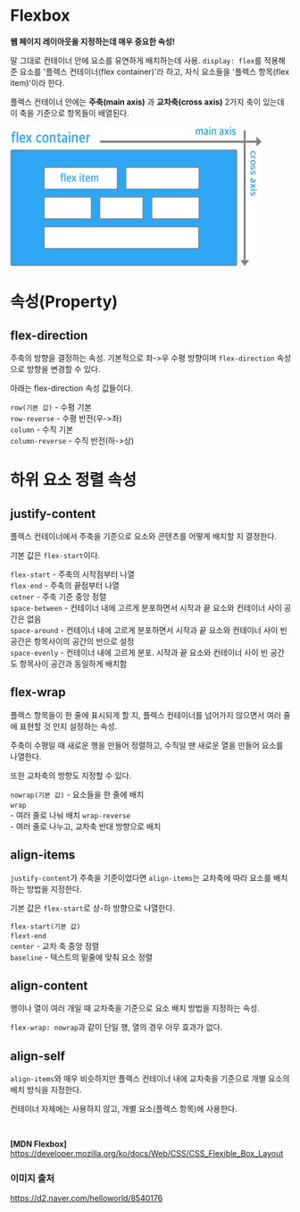# Flexbox

**웹 페이지 레이아웃을 지정하는데 매우 중요한 속성!**

말 그대로 컨테이너 안에 요소를 유연하게 배치하는데 사용. `display: flex`를 적용해준 요소를 '플렉스 컨테이너(flex container)'라 하고, 자식 요소들을 '플렉스 항목(flex item)'이라 한다. 

플렉스 컨테이너 안에는 **주축(main axis)** 과 **교차축(cross axis)** 2가지 축이 있는데 이 축을 기준으로 항목들이 배열된다.


<img src="https://github.com/Iam-Sunghyun/TIL/blob/main/CSS/img/flex-box.png" width="450" height="250"> 

# 속성(Property)

## flex-direction

주축의 방향을 결정하는 속성. 기본적으로 좌->우 수평 방향이며 `flex-direction` 속성으로 방향을 변경할 수 있다. 

아래는 flex-direction 속성 값들이다.

`row(기본 값)` - 수평 기본 <br>
`row-reverse` - 수평 반전(우->좌) <br>
`column` - 수직 기본<br>
`column-reverse` - 수직 반전(하->상)<br>


# 하위 요소 정렬 속성

## justify-content

플렉스 컨테이너에서 주축을 기준으로 요소와 콘텐츠를 어떻게 배치할 지 결정한다. 

기본 값은 `flex-start`이다.

`flex-start` - 주축의 시작점부터 나열 <br>
`flex-end` - 주축의 끝점부터 나열<br>
`cetner` - 주축 기준 중앙 정렬<br>
`space-between` - 컨테이너 내에 고르게 분포하면서 시작과 끝 요소와 컨테이너 사이 공간은 없음<br>
`space-around` - 컨테이너 내에 고르게 분포하면서 시작과 끝 요소와 컨테이너 사이 빈 공간은 항목사이의 공간의 반으로 설정 <br>
`space-evenly` - 컨테이너 내에 고르게 분포. 시작과 끝 요소와 컨테이너 사이 빈 공간도 항목사이 공간과 동일하게 배치함 <br>


## flex-wrap

플렉스 항목들이 한 줄에 표시되게 할 지, 플렉스 컨테이너를 넘어가지 않으면서 여러 줄에 표현할 것 인지 설정하는 속성. 

주축이 수평일 때 새로운 행을 만들어 정렬하고, 수직일 땐 새로운 열을 만들어 요소를 나열한다.

또한 교차축의 방향도 지정할 수 있다.


`nowrap(기본 값)` - 요소들을 한 줄에 배치 <br>
`wrap` <br> - 여러 줄로 나눠 배치
`wrap-reverse` <br> - 여러 줄로 나누고, 교차축 반대 방향으로 배치


## align-items 

`justify-content`가 주축을 기준이었다면 `align-items`는 교차축에 따라 요소를 배치하는 방법을 지정한다. 

기본 값은 `flex-start`로 상-하 방향으로 나열한다.

`flex-start(기본 값)` <br>
`flext-end` <br>
`center` - 교차 축 중앙 정렬 <br>
`baseline` - 텍스트의 밑줄에 맞춰 요소 정렬 <br>

## align-content

행이나 열이 여러 개일 때 교차축을 기준으로 요소 배치 방법을 지정하는 속성.

`flex-wrap: nowrap`과 같이 단일 행, 열의 경우 아무 효과가 없다.


## align-self

`align-items`와 매우 비슷하지만 플렉스 컨테이너 내에 교차축을 기준으로 개별 요소의 배치 방식을 지정한다. 

컨테이너 자체에는 사용하지 않고, 개별 요소(플렉스 항목)에 사용한다.

<br>

**[MDN Flexbox]** <br>
https://developer.mozilla.org/ko/docs/Web/CSS/CSS_Flexible_Box_Layout

### 이미지 출처

https://d2.naver.com/helloworld/8540176



<!-- 미디어 쿼리 - 반응형 웹 사이트를 위해 매우 중요한 속성 -->